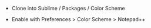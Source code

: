 - Clone into Sublime / Packages / Color Scheme

- Enable with Preferences > Color Scheme > Notepad++
